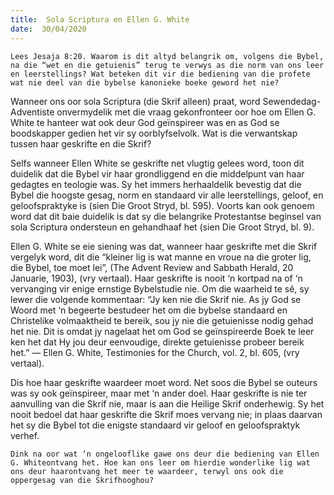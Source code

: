 ```yaml
---
title:  Sola Scriptura en Ellen G. White
date:  30/04/2020
---
```


`Lees Jesaja 8:20. Waarom is dit altyd belangrik om, volgens die Bybel, na die “wet en die getuienis” terug te verwys as die norm van ons leer en leerstellings? Wat beteken dit vir die bediening van die profete wat nie deel van die bybelse kanonieke boeke geword het nie?`

Wanneer ons oor sola Scriptura (die Skrif alleen) praat, word Sewendedag-Adventiste onvermydelik met die vraag gekonfronteer oor hoe om Ellen G. White te hanteer wat ook deur God geïnspireer was en as God se boodskapper gedien het vir sy oorblyfselvolk. Wat is die verwantskap tussen haar geskrifte en die Skrif?

Selfs wanneer Ellen White se geskrifte net vlugtig gelees word, toon dit duidelik dat die Bybel vir haar grondliggend en die middelpunt van haar gedagtes en teologie was. Sy het immers herhaaldelik bevestig dat die Bybel die hoogste gesag, norm en standaard vir alle leerstellings, geloof, en geloofspraktyke is (sien Die Groot Stryd, bl. 595). Voorts kan ook genoem word dat dit baie duidelik is dat sy die belangrike Protestantse beginsel van sola Scriptura ondersteun en gehandhaaf het (sien Die Groot Stryd, bl. 9).

Ellen G. White se eie siening was dat, wanneer haar geskrifte met die Skrif vergelyk word, dit die “kleiner lig is wat manne en vroue na die groter lig, die Bybel, toe moet lei”, (The Advent Review and Sabbath Herald, 20 Januarie, 1903), (vry vertaal).  Haar geskrifte is nooit ‘n kortpad na of ‘n vervanging vir enige ernstige Bybelstudie nie. Om die waarheid te sê, sy lewer die volgende kommentaar: “Jy ken nie die Skrif nie.  As jy God se Woord met ‘n begeerte bestudeer het om die bybelse standaard en Christelike volmaaktheid te bereik, sou jy nie die getuienisse nodig gehad het nie.  Dit is omdat jy nagelaat het om God se geïnspireerde Boek te leer ken het dat Hy jou deur eenvoudige, direkte getuienisse probeer bereik het.” — Ellen G. White, Testimonies for the Church, vol. 2, bl. 605, (vry vertaal).

Dis hoe haar geskrifte waardeer moet word. Net soos die Bybel se outeurs was sy ook geïnspireer, maar met ‘n ander doel.  Haar geskrifte is nie ter aanvulling van die Skrif nie, maar is aan die Heilige Skrif onderhewig.  Sy het nooit bedoel dat haar geskrifte die Skrif moes vervang nie;  in plaas daarvan het sy die Bybel tot die enigste standaard vir geloof en geloofspraktyk verhef.

`Dink na oor wat ‘n ongelooflike gawe ons deur die bediening van Ellen G. Whiteontvang het. Hoe kan ons leer om hierdie wonderlike lig wat ons deur haarontvang het meer te waardeer, terwyl ons ook die oppergesag van die Skrifhooghou?`